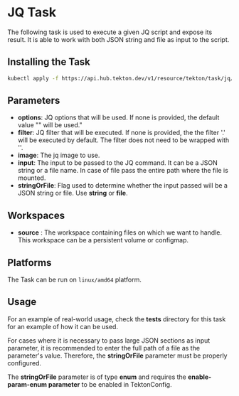# JQ Task

The following task is used to execute a given JQ script and expose its result. It is able to work with both JSON string and file as input to the script.

## Installing the Task

```bash
kubectl apply -f https://api.hub.tekton.dev/v1/resource/tekton/task/jq/0.1/raw
```

## Parameters

- **options**: JQ options that will be used. If none is provided, the default value "" will be used."
- **filter**: JQ filter that will be executed. If none is provided, the the filter '.' will be executed by default. The filter does not need to be wrapped with ''.
- **image**: The jq image to use.
- **input**: The input to be passed to the JQ command. It can be a JSON string or a file name. In case of file pass the entire path where the file is mounted.
- **stringOrFile**: Flag used to determine whether the input passed will be a JSON string or file. Use **string** or **file**.

## Workspaces

- **source** : The workspace containing files on which we want to handle. This workspace can be a persistent volume or configmap.

## Platforms

The Task can be run on `linux/amd64` platform.

## Usage

For an example of real-world usage, check the **tests** directory for this task for an example of how it can be used.

For cases where it is necessary to pass large JSON sections as input parameter, it is recommended to enter the full path of a file as the parameter's value. Therefore, the **stringOrFile** parameter must be properly configured.

The **stringOrFile** parameter is of type **enum** and requires the **enable-param-enum parameter** to be enabled in TektonConfig.